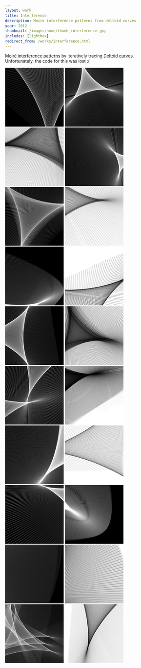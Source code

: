 ```yaml
---
layout: work
title: Interference
description: Moire interference patterns from deltoid curves
year: 2012
thumbnail: /images/home/thumb_interference.jpg
includes: [lightbox]
redirect_from: /works/interference.html
---
```



[Moiré interference patterns](http://en.wikipedia.org/wiki/Moir%C3%A9_pattern) by iteratively tracing [Deltoid curves](http://en.wikipedia.org/wiki/Deltoid_curve). Unfortunately, the code for this was lost :(

<p>
	<a href="/images/interference/interference11.jpg" rel="lightbox[int]"><img src="/images/interference/thumb_interference11.jpg" /></a>
	<a href="/images/interference/interference12.jpg" rel="lightbox[int]"><img src="/images/interference/thumb_interference12.jpg" /></a>
	<a href="/images/interference/interference14.jpg" rel="lightbox[int]"><img src="/images/interference/thumb_interference14.jpg" /></a>
	<a href="/images/interference/interference15.jpg" rel="lightbox[int]"><img src="/images/interference/thumb_interference15.jpg" /></a>
	<a href="/images/interference/interference17.jpg" rel="lightbox[int]"><img src="/images/interference/thumb_interference17.jpg" /></a>
	<a href="/images/interference/interference19.jpg" rel="lightbox[int]"><img src="/images/interference/thumb_interference19.jpg" /></a>
	<a href="/images/interference/interference23.jpg" rel="lightbox[int]"><img src="/images/interference/thumb_interference23.jpg" /></a>
	<a href="/images/interference/interference24.jpg" rel="lightbox[int]"><img src="/images/interference/thumb_interference24.jpg" /></a>
	<a href="/images/interference/interference25.jpg" rel="lightbox[int]"><img src="/images/interference/thumb_interference25.jpg" /></a>
	<a href="/images/interference/interference26.jpg" rel="lightbox[int]"><img src="/images/interference/thumb_interference26.jpg" /></a>
	<a href="/images/interference/interference28.jpg" rel="lightbox[int]"><img src="/images/interference/thumb_interference28.jpg" /></a>
	<a href="/images/interference/interference30.jpg" rel="lightbox[int]"><img src="/images/interference/thumb_interference30.jpg" /></a>
	<a href="/images/interference/interference32.jpg" rel="lightbox[int]"><img src="/images/interference/thumb_interference32.jpg" /></a>
	<a href="/images/interference/interference33.jpg" rel="lightbox[int]"><img src="/images/interference/thumb_interference33.jpg" /></a>
	<a href="/images/interference/interference34.jpg" rel="lightbox[int]"><img src="/images/interference/thumb_interference34.jpg" /></a>
	<a href="/images/interference/interference39.jpg" rel="lightbox[int]"><img src="/images/interference/thumb_interference39.jpg" /></a>
	<a href="/images/interference/interference40.jpg" rel="lightbox[int]"><img src="/images/interference/thumb_interference40.jpg" /></a>
	<a href="/images/interference/interference7.jpg" rel="lightbox[int]"><img src="/images/interference/thumb_interference7.jpg" /></a>
	<a href="/images/interference/interference9.jpg" rel="lightbox[int]"><img src="/images/interference/thumb_interference9.jpg" /></a>
	<a href="/images/interference/interference10.jpg" rel="lightbox[int]"><img src="/images/interference/thumb_interference10.jpg" /></a>
</p>

